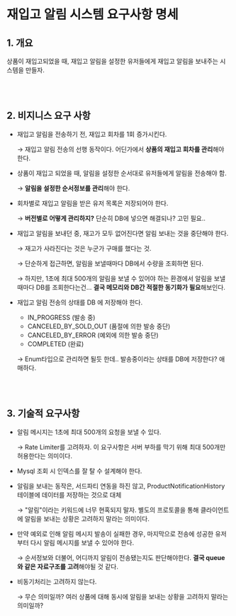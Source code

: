 # 재입고 알림 시스템 요구사항 명세

## 1. 개요
상품이 재입고되었을 때, 재입고 알림을 설정한 유저들에게 재입고 알림을 보내주는 시스템을 만들자.

<br>
<br>

## 2. 비지니스 요구 사항
- 재입고 알림을 전송하기 전, 재입고 회차를 1회 증가시킨다.
    
    &rarr; 재입고 알림 전송의 선행 동작이다. 어딘가에서 **상품의 재입고 회차를 관리**해야 한다.


- 상품이 재입고 되었을 때, 알림을 설정한 순서대로 유저들에게 알림을 전송해야 함.

    &rarr; **알림을 설정한 순서정보를 관리**해야 한다.


- 회차별로 재입고 알림을 받은 유저 목록은 저장되어야 한다.
  
    &rarr; **버전별로 어떻게 관리하지?** 단순히 DB에 넣으면 해결되나? 고민 필요..


- 재입고 알림을 보내던 중, 재고가 모두 없어진다면 알림 보내는 것을 중단해야 한다.

    &rarr; 재고가 사라진다는 것은 누군가 구매를 했다는 것. 
    
    &rarr; 단순하게 접근하면, 알림을 보낼때마다 DB에서 수량을 조회하면 된다. 

    &rarr; 하지만, 1초에 최대 500개의 알림을 보낼 수 있어야 하는 환경에서 알림을 보낼때마다 DB를 조회한다는건... **결국 메모리와 DB간 적절한 동기화가 필요**해보인다.


- 재입고 알림 전송의 상태를 DB 에 저장해야 한다. 
    - IN_PROGRESS (발송 중)
    - CANCELED_BY_SOLD_OUT (품절에 의한 발송 중단)
    - CANCELED_BY_ERROR (예외에 의한 발송 중단)
    - COMPLETED (완료)

    &rarr; Enum타입으로 관리하면 될듯 한데.. 발송중이라는 상태를 DB에 저장한다? 애매하다.  


<br>
<br>

## 3. 기술적 요구사항
- 알림 메시지는 1초에 최대 500개의 요청을 보낼 수 있다.
    
    &rarr; Rate Limiter를 고려하자. 이 요구사항은 서버 부하를 막기 위해 최대 500개만 허용한다는 의미이다.


- Mysql 조회 시 인덱스를 잘 탈 수 설계해야 한다.


- 알림을 보내는 동작은, 서드파티 연동을 하진 않고, ProductNotificationHistory  테이블에 데이터를 저장하는 것으로 대체

  &rarr; "알림"이라는 키워드에 너무 현혹되지 말자. 별도의 프로토콜을 통해 클라이언트에 알림을 보내는 상황은 고려하지 말라는 의미이다.


- 만약 예외로 인해 알림 메시지 발송이 실패한 경우, 마지막으로 전송에 성공한 유저부터 다시 알림 메시지를 보낼 수 있어야 한다.

  &rarr; 순서정보와 더불어, 어디까지 알림이 전송됐는지도 판단해야한다. **결국 queue와 같은 자료구조를 고려**해야될 것 같다.


- 비동기처리는 고려하지 않는다.

  &rarr; 무슨 의미일까? 여러 상품에 대해 동시에 알림을 보내는 상황을 고려하지 말라는 의미일까?
